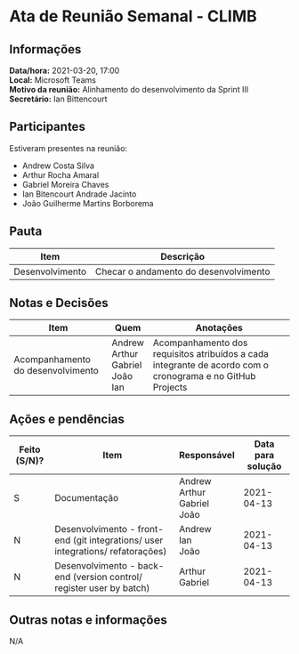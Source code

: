 # Ata de Reunião Semanal - CLIMB

## Informações

**Data/hora:** 2021-03-20, 17:00  
**Local:** Microsoft Teams  
**Motivo da reunião:** Alinhamento do desenvolvimento da Sprint III
**Secretário:** Ian Bittencourt

## Participantes

Estiveram presentes na reunião:

- Andrew Costa Silva
- Arthur Rocha Amaral
- Gabriel Moreira Chaves
- Ian Bitencourt Andrade Jacinto
- João Guilherme Martins Borborema

## Pauta

| Item            | Descrição                             |
| --------------- | ------------------------------------- |
| Desenvolvimento | Checar o andamento do desenvolvimento |

## Notas e Decisões

| Item                              | Quem                                                   | Anotações                                                                                                  |
| --------------------------------- | ------------------------------------------------------ | ---------------------------------------------------------------------------------------------------------- |
| Acompanhamento do desenvolvimento | Andrew <br/> Arthur <br/> Gabriel <br/> João <br/> Ian | Acompanhamento dos requisitos atribuídos a cada integrante de acordo com o cronograma e no GitHub Projects |

## Ações e pendências

| Feito (S/N)? | Item                                                                            | Responsável                                  | Data para solução |
| ------------ | ------------------------------------------------------------------------------- | -------------------------------------------- | ----------------- |
| S            | Documentação                                                                    | Andrew <br/> Arthur <br/> Gabriel <br/> João | 2021-04-13        |
| N            | Desenvolvimento - front-end (git integrations/ user integrations/ refatorações) | Andrew <br/> Ian <br/> João                  | 2021-04-13        |
| N            | Desenvolvimento - back-end (version control/ register user by batch)            | Arthur <br/> Gabriel                         | 2021-04-13        |

## Outras notas e informações

N/A
